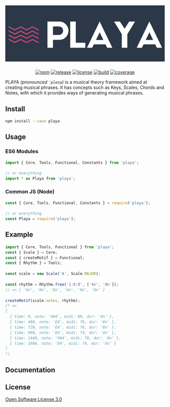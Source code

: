 <h1 align="center">
    <img src="assets/logo.png" alt="Playa" />
</h1>

<p align="center">
    <a href="https://www.npmjs.com/package/playa"><img src="http://img.shields.io/npm/v/playa.svg?style=flat-square" alt="npm" /></a>
    <a href="https://github.com/ricardomatias/playa"><img src="https://img.shields.io/github/release/ricardomatias/playa.svg?style=flat-square" alt="release" /></a>
    <a href="https://github.com/ricardomatias/playa/blob/master/LICENSE"><img src="http://img.shields.io/npm/l/playa.svg?style=flat-square" alt="license" /></a>
    <a href="https://github.com/ricardomatias/playa/actions"><img src="https://github.com/ricardomatias/playa/workflows/CI/badge.svg" alt="build" /></a>
    <a href="https://github.com/ricardomatias/playa/actions"><img src="https://github.com/ricardomatias/playa/workflows/coverage/badge.svg" alt="coverage" /></a>
</p>

PLAYA *(pronounced `ˈpleɪə`)* is a musical theory framework aimed at creating musical phrases. It has concepts such as Keys, Scales, Chords and Notes, with which it provides ways of generating musical phrases.

## Install

```bash
npm install --save playa
```

## Usage

### ES6 Modules

```js
import { Core, Tools, Functional, Constants } from 'playa';

// or everything
import * as Playa from 'playa';
```

### Common JS (Node)

```js
const { Core, Tools, Functional, Constants } = require('playa');

// or everything
const Playa = require('playa');
```

## Example

```js
import { Core, Tools, Functional } from 'playa';
const { Scale } = Core;
const { createMotif } = Functional;
const { Rhythm } = Tools;

const scale = new Scale('A', Scale.MAJOR);

const rhythm = Rhythm.free('1:0:0', ['4n', '8n']);
// => [ '4n', '8n', '8n', '4n', '8n', '8n' ]

createMotif(scale.notes, rhythm);
/* =>
[
  { time: 0, note: 'G#4', midi: 80, dur: '4n' },
  { time: 480, note: 'E4', midi: 76, dur: '8n' },
  { time: 720, note: 'E4', midi: 76, dur: '8n' },
  { time: 960, note: 'D4', midi: 74, dur: '4n' },
  { time: 1440, note: 'F#4', midi: 78, dur: '8n' },
  { time: 1680, note: 'D4', midi: 74, dur: '8n' }
]
*/
```

## Documentation

## License

[Open Software License 3.0](LICENSE)
